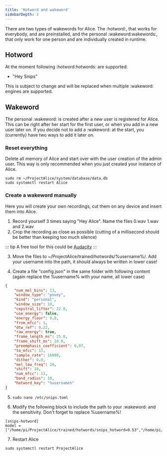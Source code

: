 ```yaml
---
title: 'Hotword and wakeword'
sidebarDepth: 3
---
```


There are two types of wakewords for Alice.
The :hotword:, that works for everybody, and are preinstalled, and the personal :wakeword:wakewords:, that only work for one person and are individually created in runtime.

## Hotword
At the moment following :hotword:hotwords: are supported:
- "Hey Snips"

This is subject to change and will be replaced when multiple :wakeword: engines are supported.

## Wakeword
The personal :wakeword: is created after a new user is registered for Alice.
This can be right after her start for the first user, or when you add in a new user later on.
If you decide not to add a :wakeword: at the start, you (currently) have two ways to add it later on.

### Reset everything
Delete all memory of Alice and start over with the user creation of the admin user.
This way is only recommended when you just created your instance of Alice.

```Batchfile
sudo rm ~/ProjectAlice/system/database/data.db
sudo systemctl restart Alice
```

### Create a wakeword manually
Here you will create your own recordings, cut them on any device and insert them into Alice.

1. Record yourself 3 times saying "Hey Alice". Name the files 0.wav 1.wav and 2.wav
2. Crop the recording as close as possible (cutting of a millisecond should be better than keeping too much silence)

::: tip
A free tool for this could be [Audacity](https://www.audacity.de/downloads/)
:::

3. Move the files to ~/ProjectAlice/trained/hotwords/%username%/. Add your username into the path, it should always be written in lower case!
    
4. Create a file "config.json" in the same folder with following content (again replace the %username% with your name, all lower case)
    
```json
{
    "num_mel_bins": 13,
    "window_type": "povey",
    "kind": "personal",
    "window_size": 10,
    "cepstral_lifter": 22.0,
    "use_energy": false,
    "energy_floor": 0.0,
    "from_mfcc": 1,
    "dtw_ref": 0.22,
    "raw_energy": true,
    "frame_length_ms": 25.0,
    "frame_shift_ms": 10.0,
    "preemphasis_coefficient": 0.97,
    "to_mfcc": 13,
    "sample_rate": 16000,
    "dither": 0.0,
    "mel_low_freq": 20,
    "shift": 10,
    "num_mfcc": 13,
    "band_radius": 10,
    "hotword_key": "%username%"
}
```
    
5. `sudo nano /etc/snips.toml`
    
6. Modify the following block to include the path to your :wakeword: and the sensitivity. Don't forget to replace %username%!
    
```
[snips-hotword]
model = ["/home/pi/ProjectAlice/trained/hotwords/snips_hotword=0.53","/home/pi/ProjectAlice/trained/hotwords/%username%=0.48"]
```

7. Restart Alice

`sudo systemctl restart ProjectAlice`
